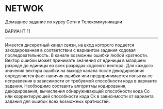 # NETWOK
Домашнее задание по курсу Сети и Телекоммуникации

ВАРИАНТ 11
___________________
Имеется дискретный канал связи, на вход которого подается закодированная в соответствии с вариантом задания кодовая последовательность. В канале возможны ошибки любой кратности. Вектор ошибки может принимать значения от единицы в младшем разряде до единицы во всех разрядах кодового вектора. Для каждого значения вектора ошибки на выходе канала после декодирования определяется факт наличия ошибки или предпринимается попытка ее исправления в зависимости от требуемой способности кода в варианте задания.
Необходимо составить алгоритмы кодирования, декодирования, вычисления обнаруживающей способности кода Co или корректирующей способности кода Ck в зависимости от варианта задания для ошибок всех возможных кратностей.
